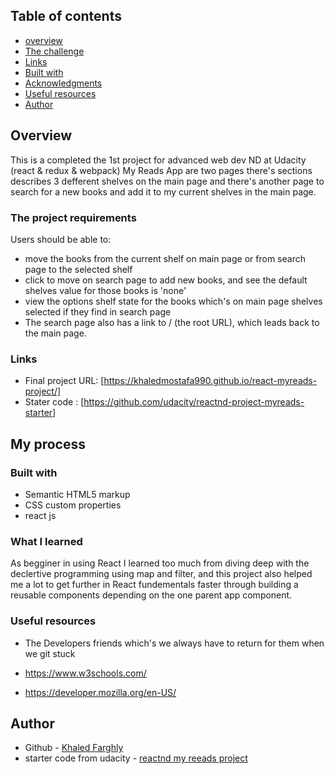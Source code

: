## Table of contents

- [overview](#Overview)
- [The challenge](#The-project-requirements)
- [Links](#links)
- [Built with](#built-with)
- [Acknowledgments](What-I-learned)
- [Useful resources](#useful-resources)
- [Author](#author)

## Overview

This is a completed the 1st project for advanced web dev ND at Udacity (react & redux & webpack)
My Reads App are two pages there's sections describes 3 defferent shelves on the main page
and there's another page to search for a new books and add it to my current shelves in the main page.

### The project requirements

Users should be able to:

- move the books from the current shelf on main page or from search page to the selected shelf
- click to move on search page to add new books, and see the default shelves value for those books is 'none'
- view the options shelf state for the books which's on main page shelves selected if they find in search page
- The search page also has a link to / (the root URL), which leads back to the main page.

### Links

- Final project URL: [https://khaledmostafa990.github.io/react-myreads-project/]
- Stater code : [https://github.com/udacity/reactnd-project-myreads-starter]

## My process

### Built with

- Semantic HTML5 markup
- CSS custom properties
- react js

### What I learned

As begginer in using React I learned too much from diving deep with the declertive programming
using map and filter, and this project also helped me a lot to get further in React fundementals faster
through building a reusable components depending on the one parent app component.

### Useful resources

- The Developers friends which's we always have to return for them when we git stuck

- https://www.w3schools.com/
- https://developer.mozilla.org/en-US/

## Author

- Github - [Khaled Farghly](https://github.com/KhaledMostafa990)
- starter code from udacity - [reactnd my reeads project](https://www.frontendmentor.io/profile/KhaledMostafa990)
